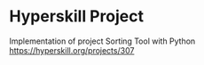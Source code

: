 # Hyperskill Project
Implementation of project Sorting Tool with Python  
https://hyperskill.org/projects/307
